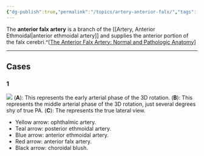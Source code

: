 ```yaml
---
{"dg-publish":true,"permalink":"/topics/artery-anterior-falx/","tags":["anatomy","artery"],"created":"2023-10-12T12:17:03.308-07:00","updated":"2023-10-22T19:55:32.484-07:00"}
---
```


The **anterior falx artery** is a branch of the [[Artery, Anterior Ethmoidal\|anterior ethmoidal artery]] and supplies the anterior portion of the falx cerebri.^[[The Anterior Falx Artery: Normal and Pathologic Anatomy](https://pubs.rsna.org/doi/epdf/10.1148/91.6.1089)]

---

## Cases
### 1

![](https://i.imgur.com/0KTsxo8.jpg)
(**A**): This represents the early arterial phase of the 3D rotation.
(**B**): This represents the middle arterial phase of the 3D rotation, just several degrees shy of true PA. 
(**C**): The represents the true lateral view.

- Yellow arrow: ophthalmic artery.
- Teal arrow: posterior ethmoidal artery.
- Blue arrow: anterior ethmoidal artery.
- Red arrow: anterior falx artery.
- Black arrow: choroidal blush.